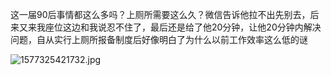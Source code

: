 这一届90后事情都这么多吗？上厕所需要这么久？微信告诉他拉不出先别去，后来又来我座位这边和我说忍不住了，最后还是给了他20分钟，让他20分钟内解决问题，自从实行上厕所报备制度后好像明白了为什么以前工作效率这么低的谜

![1577325421732.jpg](https://i.loli.net/2019/12/26/9LO1pf3cgDGHRNM.jpg)